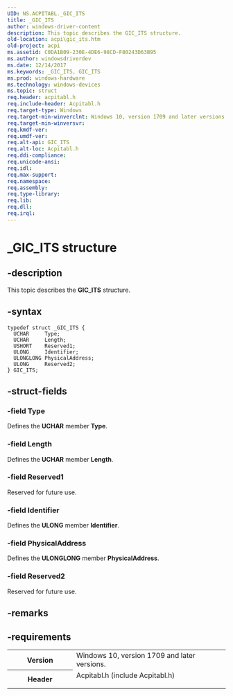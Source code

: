 ```yaml
---
UID: NS.ACPITABL._GIC_ITS
title: _GIC_ITS
author: windows-driver-content
description: This topic describes the GIC_ITS structure.
old-location: acpi\gic_its.htm
old-project: acpi
ms.assetid: C0DA1B09-230E-4DE6-98CD-F80243D63B95
ms.author: windowsdriverdev
ms.date: 12/14/2017
ms.keywords: _GIC_ITS, GIC_ITS
ms.prod: windows-hardware
ms.technology: windows-devices
ms.topic: struct
req.header: acpitabl.h
req.include-header: Acpitabl.h
req.target-type: Windows
req.target-min-winverclnt: Windows 10, version 1709 and later versions.
req.target-min-winversvr: 
req.kmdf-ver: 
req.umdf-ver: 
req.alt-api: GIC_ITS
req.alt-loc: Acpitabl.h
req.ddi-compliance: 
req.unicode-ansi: 
req.idl: 
req.max-support: 
req.namespace: 
req.assembly: 
req.type-library: 
req.lib: 
req.dll: 
req.irql: 
---
```


# _GIC_ITS structure



## -description
This topic describes the <b>GIC_ITS</b> structure.



## -syntax

````
typedef struct _GIC_ITS {
  UCHAR     Type;
  UCHAR     Length;
  USHORT    Reserved1;
  ULONG     Identifier;
  ULONGLONG PhysicalAddress;
  ULONG     Reserved2;
} GIC_ITS;
````


## -struct-fields

### -field Type

Defines the <b>UCHAR</b> member <b>Type</b>.


### -field Length

Defines the <b>UCHAR</b> member <b>Length</b>.


### -field Reserved1

Reserved for future use.


### -field Identifier

Defines the <b>ULONG</b> member <b>Identifier</b>.


### -field PhysicalAddress

Defines the <b>ULONGLONG</b> member <b>PhysicalAddress</b>.


### -field Reserved2

Reserved for future use.


## -remarks


## -requirements
<table>
<tr>
<th width="30%">
Version

</th>
<td width="70%">
Windows 10, version 1709 and later versions.

</td>
</tr>
<tr>
<th width="30%">
Header

</th>
<td width="70%">
<dl>
<dt>Acpitabl.h (include Acpitabl.h)</dt>
</dl>
</td>
</tr>
</table>